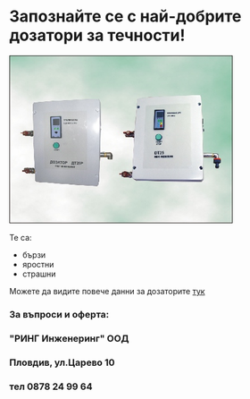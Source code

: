 # Запознайте се с най-добрите дозатори за течности!
![r](dt_family.jpg)

Те са:
- бързи
- яростни
- страшни

Можете да видите повече данни за дозаторите [тук](http://ring-bg.com/BG/devices_DT_bg.html)

### За въпроси и оферта:
### "РИНГ Инженеринг" ООД
### Пловдив, ул.Царево 10
### тел 0878 24 99 64
